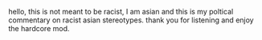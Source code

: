 hello, this is not meant to be racist, I am asian and this is my poltical commentary on racist asian stereotypes. thank you for listening and enjoy the hardcore mod. 
